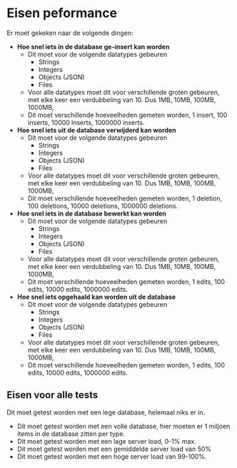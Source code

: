 # Eisen peformance
Er moet gekeken naar de volgende dingen:
* **Hoe snel iets in de database ge-insert kan worden**
  * Dit moet voor de volgende datatypes gebeuren
    * Strings
    * Integers
    * Objects (JSON)
    * Files
  * Voor alle datatypes moet dit voor verschillende groten gebeuren, met elke keer een verdubbeling van 10. Dus 1MB, 10MB, 100MB, 1000MB,
  * Dit moet verschillende hoeveelheden gemeten worden, 1 insert, 100 inserts, 10000 inserts, 1000000 inserts.
* **Hoe snel iets uit de database verwijderd kan worden**
  * Dit moet voor de volgende datatypes gebeuren
    * Strings
    * Integers
    * Objects (JSON)
    * Files
  * Voor alle datatypes moet dit voor verschillende groten gebeuren, met elke keer een verdubbeling van 10. Dus 1MB, 10MB, 100MB, 1000MB,
  * Dit moet verschillende hoeveelheden gemeten worden, 1 deletion, 100 deletions, 10000 deletions, 1000000 deletions.
* **Hoe snel iets in de database bewerkt kan worden**
  * Dit moet voor de volgende datatypes gebeuren
    * Strings
    * Integers
    * Objects (JSON)
    * Files
  * Voor alle datatypes moet dit voor verschillende groten gebeuren, met elke keer een verdubbeling van 10. Dus 1MB, 10MB, 100MB, 1000MB,
  * Dit moet verschillende hoeveelheden gemeten worden, 1 edits, 100 edits, 10000 edits, 1000000 edits.
* **Hoe snel iets opgehaald kan worden uit de database**
  * Dit moet voor de volgende datatypes gebeuren
    * Strings
    * Integers
    * Objects (JSON)
    * Files
  * Voor alle datatypes moet dit voor verschillende groten gebeuren, met elke keer een verdubbeling van 10. Dus 1MB, 10MB, 100MB, 1000MB,
  * Dit moet verschillende hoeveelheden gemeten worden, 1 edits, 100 edits, 10000 edits, 1000000 edits.

## Eisen voor alle tests
Dit moet getest worden met een lege database, helemaal niks er in.
* Dit moet getest worden met een volle database, hier moeten er 1 miljoen items in de database zitten per type.
* Dit moet getest worden met een lage server load, 0-1% max.
* Dit moet getest worden met een gemiddelde server load van 50%
* Dit moet getest worden met een hoge server load van 99-100%.